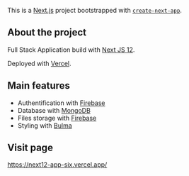 This is a [Next.js](https://nextjs.org/) project bootstrapped with [`create-next-app`](https://github.com/vercel/next.js/tree/canary/packages/create-next-app).

## About the project

Full Stack Application build with [Next JS 12](https://nextjs.org/docs).

Deployed with [Vercel](https://vercel.com/).

## Main features

- Authentification with [Firebase](https://firebase.google.com/)
- Database with [MongoDB](https://www.mongodb.com)
- Files storage with [Firebase](https://firebase.google.com/)
- Styling with [Bulma](https://bulma.io/)

## Visit page

https://next12-app-six.vercel.app/
